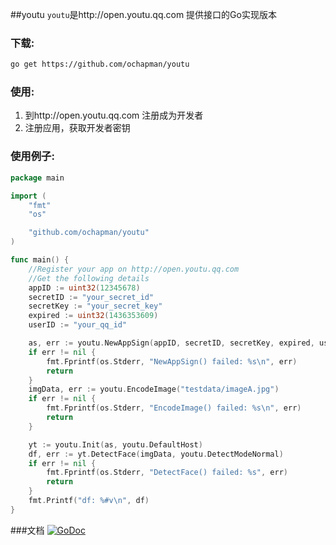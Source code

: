 ##youtu
`youtu`是http://open.youtu.qq.com 提供接口的Go实现版本


### 下载:

```bash
go get https://github.com/ochapman/youtu
```

### 使用:
1. 到http://open.youtu.qq.com 注册成为开发者
2. 注册应用，获取开发者密钥

### 使用例子:

```go
package main

import (
	"fmt"
	"os"

	"github.com/ochapman/youtu"
)

func main() {
	//Register your app on http://open.youtu.qq.com
	//Get the following details
	appID := uint32(12345678)
	secretID := "your_secret_id"
	secretKey := "your_secret_key"
	expired := uint32(1436353609)
	userID := "your_qq_id"

	as, err := youtu.NewAppSign(appID, secretID, secretKey, expired, userID)
	if err != nil {
		fmt.Fprintf(os.Stderr, "NewAppSign() failed: %s\n", err)
		return
	}
	imgData, err := youtu.EncodeImage("testdata/imageA.jpg")
	if err != nil {
		fmt.Fprintf(os.Stderr, "EncodeImage() failed: %s\n", err)
		return
	}

	yt := youtu.Init(as, youtu.DefaultHost)
	df, err := yt.DetectFace(imgData, youtu.DetectModeNormal)
	if err != nil {
		fmt.Fprintf(os.Stderr, "DetectFace() failed: %s", err)
		return
	}
	fmt.Printf("df: %#v\n", df)
}
```

###文档
[![GoDoc](https://godoc.org/github.com/ochapman/youtu?status.svg)](https://godoc.org/github.com/ochapman/youtu)

